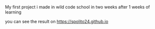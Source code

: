 My first project i made in wild code school in two weeks after 1 weeks of learning

you can see the result on https://spolito24.github.io
